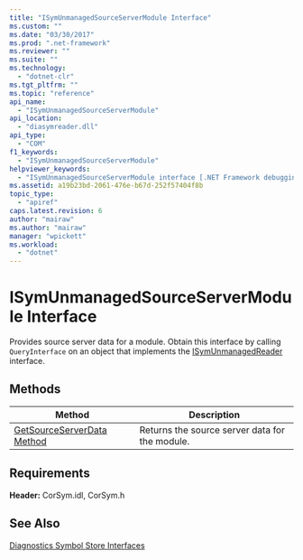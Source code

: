 ```yaml
---
title: "ISymUnmanagedSourceServerModule Interface"
ms.custom: ""
ms.date: "03/30/2017"
ms.prod: ".net-framework"
ms.reviewer: ""
ms.suite: ""
ms.technology: 
  - "dotnet-clr"
ms.tgt_pltfrm: ""
ms.topic: "reference"
api_name: 
  - "ISymUnmanagedSourceServerModule"
api_location: 
  - "diasymreader.dll"
api_type: 
  - "COM"
f1_keywords: 
  - "ISymUnmanagedSourceServerModule"
helpviewer_keywords: 
  - "ISymUnmanagedSourceServerModule interface [.NET Framework debugging]"
ms.assetid: a19b23bd-2061-476e-b67d-252f57404f8b
topic_type: 
  - "apiref"
caps.latest.revision: 6
author: "mairaw"
ms.author: "mairaw"
manager: "wpickett"
ms.workload: 
  - "dotnet"
---
```

# ISymUnmanagedSourceServerModule Interface
Provides source server data for a module. Obtain this interface by calling `QueryInterface` on an object that implements the [ISymUnmanagedReader](../../../../docs/framework/unmanaged-api/diagnostics/isymunmanagedreader-interface.md) interface.  
  
## Methods  
  
|Method|Description|  
|------------|-----------------|  
|[GetSourceServerData Method](../../../../docs/framework/unmanaged-api/diagnostics/isymunmanagedsourceservermodule-getsourceserverdata-method.md)|Returns the source server data for the module.|  
  
## Requirements  
 **Header:** CorSym.idl, CorSym.h  
  
## See Also  
 [Diagnostics Symbol Store Interfaces](../../../../docs/framework/unmanaged-api/diagnostics/diagnostics-symbol-store-interfaces.md)
